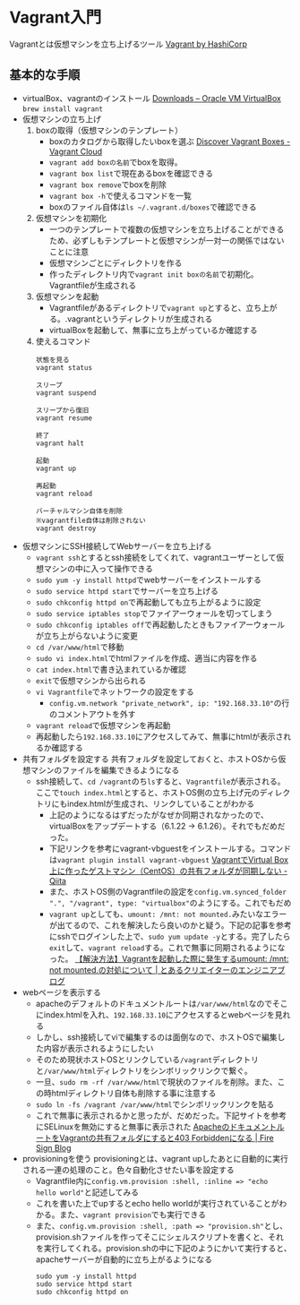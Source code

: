 # Vagrant入門
Vagrantとは仮想マシンを立ち上げるツール
[Vagrant by HashiCorp](https://www.vagrantup.com/)

## 基本的な手順
- virtualBox、vagrantのインストール
	[Downloads – Oracle VM VirtualBox](https://www.virtualbox.org/wiki/Downloads)
	`brew install vagrant`
- 仮想マシンの立ち上げ
	1. boxの取得（仮想マシンのテンプレート）
		- boxのカタログから取得したいboxを選ぶ
			[Discover Vagrant Boxes \- Vagrant Cloud](https://app.vagrantup.com/boxes/search)
		- `vagrant add boxの名前`でboxを取得。
		- `vagrant box list`で現在あるboxを確認できる
		- `vagrant box remove`でboxを削除
		- `vagrant box -h`で使えるコマンドを一覧
		- boxのファイル自体は`ls ~/.vagrant.d/boxes`で確認できる
	1. 仮想マシンを初期化
		- 一つのテンプレートで複数の仮想マシンを立ち上げることができるため、必ずしもテンプレートと仮想マシンが一対一の関係ではないことに注意
		- 仮想マシンごとにディレクトリを作る
		- 作ったディレクトリ内で`vagrant init boxの名前`で初期化。Vagrantfileが生成される
	1. 仮想マシンを起動
		- Vagrantfileがあるディレクトリで`vagrant up`とすると、立ち上がる。.vagrantというディレクトリが生成される
		- virtualBoxを起動して、無事に立ち上がっているか確認する
	1. 使えるコマンド
		```
		状態を見る
		vagrant status

		スリープ
		vagrant suspend

		スリープから復旧
		vagrant resume

		終了
		vagrant halt

		起動
		vagrant up

		再起動
		vagrant reload

		バーチャルマシン自体を削除
		※vagrantfile自体は削除されない
		vagrant destroy
		```
- 仮想マシンにSSH接続してWebサーバーを立ち上げる
	- `vagrant ssh`とするとssh接続をしてくれて、vagrantユーザーとして仮想マシンの中に入って操作できる
	- `sudo yum -y install httpd`でwebサーバーをインストールする
	- `sudo service httpd start`でサーバーを立ち上げる
	- `sudo chkconfig httpd on`で再起動しても立ち上がるように設定
	- `sudo service iptables stop`でファイアーウォールを切ってしまう
	- `sudo chkconfig iptables off`で再起動したときもファイアーウォールが立ち上がらないように変更
	- `cd /var/www/html`で移動
	- `sudo vi index.html`でhtmlファイルを作成、適当に内容を作る
	- `cat index.html`で書き込まれているか確認
	- `exit`で仮想マシンから出られる
	- `vi Vagrantfile`でネットワークの設定をする
		- `config.vm.network "private_network", ip: "192.168.33.10"`の行のコメントアウトを外す
	- `vagrant reload`で仮想マシンを再起動
	- 再起動したら`192.168.33.10`にアクセスしてみて、無事にhtmlが表示されるか確認する
- 共有フォルダを設定する
	共有フォルダを設定しておくと、ホストOSから仮想マシンのファイルを編集できるようになる
	- ssh接続して、`cd /vagrant`のち`ls`すると、`Vagrantfile`が表示される。ここで`touch index.html`とすると、ホストOS側の立ち上げ元のディレクトリにもindex.htmlが生成され、リンクしていることがわかる
		- 上記のようになるはずだったがなぜか同期されなかったので、virtualBoxをアップデートする（6.1.22 -> 6.1.26）。それでもだめだった。
		- 下記リンクを参考にvagrant-vbguestをインストールする。コマンドは`vagrant plugin install vagrant-vbguest`
			[VagrantでVirtual Box上に作ったゲストマシン（CentOS）の共有フォルダが同期しない \- Qiita](https://qiita.com/flyingbarbarian/items/e2fec6d28e95f6627759)
		- また、ホストOS側のVagrantfileの設定を`config.vm.synced_folder ".", "/vagrant", type: "virtualbox"`のようにする。これでもだめ
		-	`vagrant up`としても、`umount: /mnt: not mounted.`みたいなエラーが出てるので、これを解決したら良いのかと疑う。下記の記事を参考にsshでログインした上で、`sudo yum update -y`とする。完了したら`exit`して、`vagrant reload`する。これで無事に同期されるようになった。
			[【解決方法】Vagrantを起動した際に発生するumount: /mnt: not mounted\.の対処について \| とあるクリエイターのエンジニアブログ](https://t-cr.jp/memo/396179c094e32b3de)
- webページを表示する
	- apacheのデフォルトのドキュメントルートは`/var/www/html`なのでそこにindex.htmlを入れ、`192.168.33.10`にアクセスするとwebページを見れる
	- しかし、ssh接続してviで編集するのは面倒なので、ホストOSで編集した内容が表示されるようにしたい
	- そのため現状ホストOSとリンクしている`/vagrant`ディレクトリと`/var/www/html`ディレクトリをシンボリックリンクで繋ぐ。
	- 一旦、`sudo rm -rf /var/www/html`で現状のファイルを削除。また、この時htmlディレクトリ自体も削除する事に注意する
	- `sudo ln -fs /vagrant /var/www/html`でシンボリックリンクを貼る
	- これで無事に表示されるかと思ったが、だめだった。下記サイトを参考にSELinuxを無効にすると無事に表示された
		[ApacheのドキュメントルートをVagrantの共有フォルダにすると403 Forbiddenになる \| Fire Sign Blog](https://blog.fire-sign.info/552/)
- provisioningを使う
	provisioningとは、vagrant upしたあとに自動的に実行される一連の処理のこと。色々自動化させたい事を設定する
	- Vagrantfile内に`config.vm.provision :shell, :inline => "echo hello world"`と記述してみる
	- これを書いた上でupするとecho hello worldが実行されていることがわかる。また、`vagrant provision`でも実行できる
	- また、`config.vm.provision :shell, :path => "provision.sh"`とし、provision.shファイルを作ってそこにシェルスクリプトを書くと、それを実行してくれる。provision.shの中に下記のようにかいて実行すると、apacheサーバーが自動的に立ち上がるようになる
		```
		sudo yum -y install httpd
		sudo service httpd start
		sudo chkconfig httpd on
		```